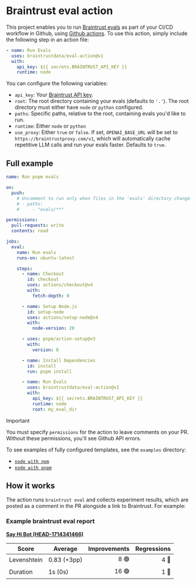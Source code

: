 # Braintrust eval action

This project enables you to run [Braintrust evals](braintrust.dev) as part of
your CI/CD workflow in Github, using
[Github actions](https://github.com/features/actions). To use this action,
simply include the following step in an action file:

```yaml
- name: Run Evals
  uses: braintrustdata/eval-action@v1
  with:
    api_key: ${{ secrets.BRAINTRUST_API_KEY }}
    runtime: node
```

You can configure the following variables:

- `api_key`: Your
  [Braintrust API key](https://www.braintrust.dev/docs/welcome/start#create-an-api-key).
- `root`: The root directory containing your evals (defaults to `'.'`). The root
  directory must either have `node` or `python` configured.
- `paths`: Specific paths, relative to the root, containing evals you'd like to
  run.
- `runtime`: Either `node` or `python`
- `use_proxy`: Either `true` or `false`. If set, `OPENAI_BASE_URL` will be set
  to `https://braintrustproxy.com/v1`, which will automatically cache repetitive
  LLM calls and run your evals faster. Defaults to `true`.

## Full example

```yaml
name: Run pnpm evals

on:
  push:
    # Uncomment to run only when files in the 'evals' directory change
    # - paths:
    #     - "evals/**"

permissions:
  pull-requests: write
  contents: read

jobs:
  eval:
    name: Run evals
    runs-on: ubuntu-latest

    steps:
      - name: Checkout
        id: checkout
        uses: actions/checkout@v4
        with:
          fetch-depth: 0

      - name: Setup Node.js
        id: setup-node
        uses: actions/setup-node@v4
        with:
          node-version: 20

      - uses: pnpm/action-setup@v3
        with:
          version: 8

      - name: Install Dependencies
        id: install
        run: pnpm install

      - name: Run Evals
        uses: braintrustdata/eval-action@v1
        with:
          api_key: ${{ secrets.BRAINTRUST_API_KEY }}
          runtime: node
          root: my_eval_dir
```

> [!IMPORTANT]  
> You must specify `permissions` for the action to leave comments on your PR.
> Without these permissions, you'll see Github API errors.

To see examples of fully configured templates, see the `examples` directory:

- [`node with npm`](examples/npm.yml)
- [`node with pnpm`](examples/pnpm.yml)

## How it works

The action runs `braintrust eval` and collects experiment results, which are
posted as a comment in the PR alongside a link to Braintrust. For example:

### Example braintrust eval report

**[Say Hi Bot (HEAD-1714341466)](https://www.braintrustdata.com/app/braintrustdata.com/p/Say%20Hi%20Bot/experiments/HEAD-1714341466)**

| Score       | Average     | Improvements | Regressions |
| ----------- | ----------- | -----------: | ----------: |
| Levenshtein | 0.83 (+3pp) |         8 🟢 |        4 🔴 |
| Duration    | 1s (0s)     |        16 🟢 |        1 🔴 |
